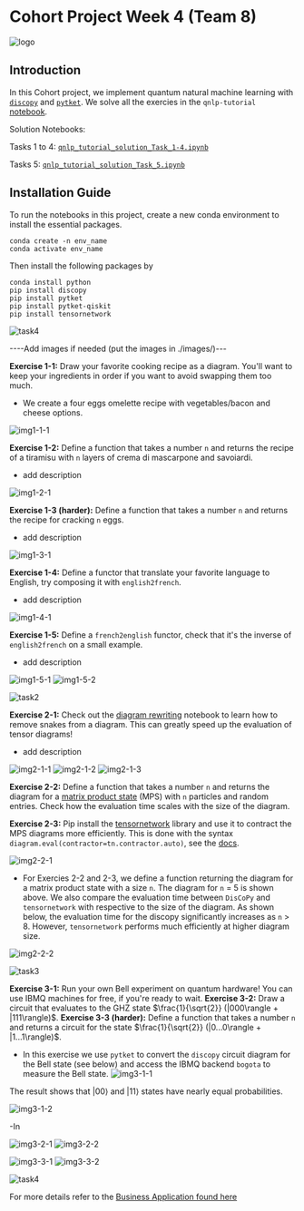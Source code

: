# Cohort Project Week 4 (Team 8)
![logo](./images/logo.png)
## Introduction

In this Cohort project, we implement quantum natural machine learning with [`discopy`](https://github.com/oxford-quantum-group/discopy) and [`pytket`](https://github.com/CQCL/pytket). We solve all the exercies in the `qnlp-tutorial` [notebook](https://github.com/oxford-quantum-group/discopy/blob/main/docs/notebooks/qnlp-tutorial.ipynb).

Solution Notebooks:

Tasks 1 to 4: [`qnlp_tutorial_solution_Task_1-4.ipynb`](./notebooks/qnlp_tutorial_solution_Task_1-4.ipynb)

Tasks 5: [`qnlp_tutorial_solution_Task_5.ipynb`](./notebooks/qnlp_tutorial_solution_Task5.ipynb)

## Installation Guide

To run the notebooks in this project, create a new conda environment to install the essential packages.

```
conda create -n env_name
conda activate env_name
```
Then install the following packages by

```
conda install python
pip install discopy
pip install pytket
pip install pytket-qiskit
pip install tensornetwork
```

![task4](./images/exercise1.png)

----Add images if needed (put the images in ./images/)---

**Exercise 1-1:** Draw your favorite cooking recipe as a diagram. You'll want to keep your ingredients in order if you want to avoid swapping them too much.

- We create a four eggs omelette recipe with vegetables/bacon and cheese options.

![img1-1-1](./images/img1-1-1.png)

**Exercise 1-2:** Define a function that takes a number `n` and returns the recipe of a tiramisu with `n` layers of crema di mascarpone and savoiardi.

- add description

![img1-2-1](./images/img1-2-1.png)


**Exercise 1-3 (harder):** Define a function that takes a number `n` and returns the recipe for cracking `n` eggs.

- add description

![img1-3-1](./images/img1-3-1.png)

**Exercise 1-4:** Define a functor that translate your favorite language to English, try composing it with `english2french`.

- add description

![img1-4-1](./images/img1-4-1.png)


**Exercise 1-5:** Define a `french2english` functor, check that it's the inverse of `english2french` on a small example.

- add description


![img1-5-1](./images/img1-5-1.png)
![img1-5-2](./images/img1-5-2.png)


![task2](./images/exercise2.png)

**Exercise 2-1:** Check out the [diagram rewriting](https://discopy.readthedocs.io/en/main/notebooks/rewriting-diagrams.html) notebook to learn how to remove snakes from a diagram. This can greatly speed up the evaluation of tensor diagrams!

- add description

![img2-1-1](./images/img2-1-1.gif)
![img2-1-2](./images/img2-1-2.gif)
![img2-1-3](./images/img2-1-3.gif)


**Exercise 2-2:** Define a function that takes a number `n` and returns the diagram for a [matrix product state](https://en.wikipedia.org/wiki/Matrix_product_state) (MPS) with `n` particles and random entries. Check how the evaluation time scales with the size of the diagram. 

**Exercise 2-3:** Pip install the [tensornetwork](https://pypi.org/project/tensornetwork/) library and use it to contract the MPS diagrams more efficiently. This is done with the syntax `diagram.eval(contractor=tn.contractor.auto)`, see the [docs](https://discopy.readthedocs.io/en/main/_autosummary/discopy.tensor.Diagram.html#discopy.tensor.Diagram.eval).

![img2-2-1](./images/img2-2-1.png)

- For Exercies 2-2 and 2-3, we define a function returning the diagram for a matrix product state with a size `n`. The diagram for `n` = 5 is shown above. We also compare the evaluation time between `DisCoPy` and `tensornetwork` with respective to the size of the diagram. As shown below, the evaluation time for the discopy significantly increases as `n` > 8. However, `tensornetwork` performs much efficiently at higher diagram size.

![img2-2-2](./images/img2-2-2.png)


![task3](./images/exercise3.png)

**Exercise 3-1:** Run your own Bell experiment on quantum hardware! You can use IBMQ machines for free, if you're ready to wait.
**Exercise 3-2:** Draw a circuit that evaluates to the GHZ state 
$\frac{1}{\sqrt{2}} (|000\rangle + |111\rangle)$.
**Exercise 3-3 (harder):** Define a function that takes a number `n` and returns a circuit for the  state $\frac{1}{\sqrt{2}} (|0...0\rangle + |1...1\rangle)$.

- In this exercise we use `pytket` to convert the `discopy` circuit diagram for the Bell state (see below) and access the IBMQ backend `bogota` to measure the Bell state. 
![img3-1-1](./images/img3-1-1.png)

The result shows that $|00\rangle$ and $|11\rangle$ states have nearly equal probabilities.

![img3-1-2](./images/img3-1-2.png)

-In

![img3-2-1](./images/img3-2-1.png)
![img3-2-2](./images/img3-2-2.png)

![img3-3-1](./images/img3-3-1.png)
![img3-3-2](./images/img3-3-2.png)

![task4](./images/exercise4.png)


For more details refer to the [Business Application found here](./Business_Application.md)
 
 
   
   
 
  
  

